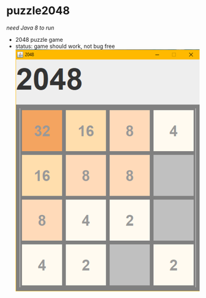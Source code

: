 # puzzle2048
*need Java 8 to run*<br>
- 2048 puzzle game<br>
- status: game should work, not bug free<br>
![screenshot](2048screenshot.png)
